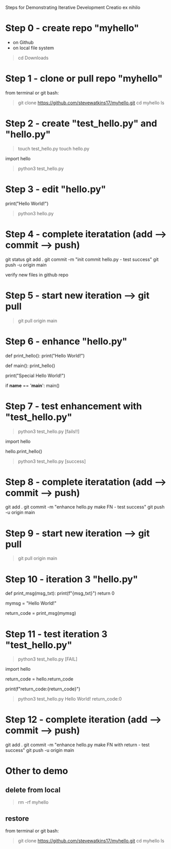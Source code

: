 Steps for Demonstrating Iterative Development
Creatio ex nihilo 

# Step 0 - create repo "myhello"
- on Github
- on local file system 
> cd Downloads

# Step 1 - clone or pull repo "myhello"
from terminal or git bash:

> git clone https://github.com/stevewatkins17/myhello.git
> cd myhello
> ls

# Step 2 - create "test_hello.py" and "hello.py"
> touch test_hello.py
> touch hello.py

import hello
> python3 test_hello.py

# Step 3 - edit "hello.py"

print("Hello World!")

> python3 hello.py


# Step 4 - complete iteratation (add --> commit --> push)
git status
git add .
git commit -m "init commit hello.py - test success"
git push -u origin main

verify new files in github repo

# Step 5 - start new iteration --> git pull
> git pull origin main

# Step 6 - enhance "hello.py"
def print_hello():
    print("Hello World!")

def main():
    print_hello()

print("Special Hello World!")

if __name__ == '__main__':
    main()

# Step 7 - test enhancement with "test_hello.py"
> python3 test_hello.py
[fails!!]

import hello

hello.print_hello()

> python3 test_hello.py
[success]

# Step 8 - complete iteratation (add --> commit --> push)
git add .
git commit -m "enhance hello.py make FN - test success"
git push -u origin main

# Step 9 - start new iteration --> git pull
> git pull origin main

# Step 10 - iteration 3 "hello.py"
def print_msg(msg_txt):
    print(f"{msg_txt}")
    return 0

mymsg = "Hello World!"

return_code = print_msg(mymsg)

# Step 11 - test iteration 3 "test_hello.py"
> python3 test_hello.py
[FAIL]

import hello

return_code = hello.return_code

print(f"return_code:{return_code}")

> python3 test_hello.py
Hello World!
return_code:0

# Step 12 - complete iteration (add --> commit --> push)
git add .
git commit -m "enhance hello.py make FN with return - test success"
git push -u origin main

# Other to demo
## delete from local 
> rm -rf myhello
## restore
from terminal or git bash:

> git clone https://github.com/stevewatkins17/myhello.git
> cd myhello
> ls

